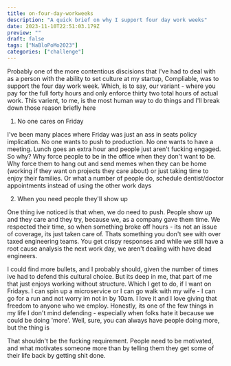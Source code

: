 ```yaml
---
title: on-four-day-workweeks
description: "A quick brief on why I support four day work weeks"
date: 2023-11-10T22:51:03.179Z
preview: ""
draft: false
tags: ["NaBloPoMo2023"]
categories: ["challenge"]
---
```


Probably one of the more contentious discisions that I've had to deal with as a person with the ability to set culture at my startup, Compliable, was to support the four day work week. Which, is to say, our variant - where you pay for the full forty hours and only enforce thirty two total hours of actual work. This varient, to me, is the most human way to do things and I'll break down those reason briefly here

1. No one cares on Friday

I've been many places where Friday was just an ass in seats policy implication. No one wants to push to production. No one wants to have a meeting. Lunch goes an extra hour and people just aren't fucking engaged. So why? Why force people to be in the office when they don't want to be. Why force them to hang out and send memes when they can be home (working if they want on projects they care about) or just taking time to enjoy their families. Or what a number of people do, schedule dentist/doctor appointments instead of using the other work days

2. When you need people they'll show up

One thing ive noticed is that when, we do need to push. People show up and they care and they try, because we, as a company gave them time. We respected their time, so when something broke off hours - its not an issue of coverage, its just taken care of. Thats something you don't see with over taxed engineering teams. You get crispy responses and while we still have a root cause analysis the next work day, we aren't dealing with have dead engineers.

I could find more bullets, and I probably should, given the number of times ive had to defend this cultural choice. But its deep in me, that part of me that just enjoys working without structure. Which I get to do, if I want on Fridays. I can spin up a microservice or I can go walk with my wife - I can go for a run and not worry im not in by 10am. I love it and I love giving that freedom to anyone who we employ. Honestly, its one of the few things in my life I don't mind defending - especially when folks hate it because we could be doing 'more'. Well, sure, you can always have people doing more, but the thing is

That shouldn't be the fucking requirement. People need to be motivated, and what motivates someone more than by telling them they get some of their life back by getting shit done.